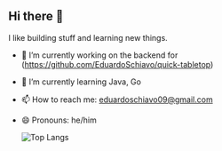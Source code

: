 ## Hi there 👋

I like building stuff and learning new things.


<!--
**EduardoSchiavo/EduardoSchiavo** is a ✨ _special_ ✨ repository because its `README.md` (this file) appears on your GitHub profile.

Here are some ideas to get you started:
-->
- 🔭 I’m currently working on the backend for (https://github.com/EduardoSchiavo/quick-tabletop)
- 🌱 I’m currently learning Java, Go
- 📫 How to reach me: eduardoschiavo09@gmail.com
- 😄 Pronouns: he/him
  
  ![Top Langs](https://github-readme-stats.vercel.app/api/top-langs/?username=EduardoSchiavo&theme=tokyonight&hide=Jupyter%20Notebook&layout=donut)

